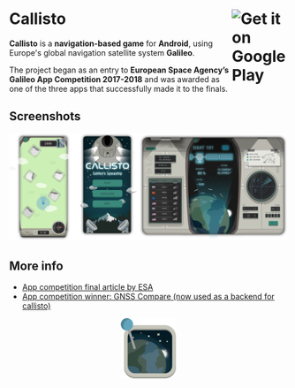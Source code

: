 <h1> Callisto <a href='https://play.google.com/store/apps/details?id=com.chocolateam.galileogame&hl=en&pcampaignid=MKT-Other-global-all-co-prtnr-py-PartBadge-Mar2515-1'><img alt='Get it on Google Play' src='https://play.google.com/intl/en_us/badges/images/generic/en_badge_web_generic.png' width='20%' align='right'/></a> </h1>

**Callisto** is a **navigation-based game** for **Android**, using Europe's global navigation satellite system **Galileo**.

The project began as an entry to **European Space Agency’s Galileo App Competition 2017-2018** and was awarded as one of the three apps that successfully made it to the finals.

## Screenshots

![screenshots](doc/screenshots.png)

## More info

- [App competition final article by ESA](http://www.esa.int/Our_Activities/Navigation/ESA_trainees_compete_in_inaugural_Galileo_app_contest)
- [App competition winner: GNSS Compare (now used as a backend for callisto)](https://play.google.com/store/apps/details?id=com.galfins.gnss_compare)



<p style="text-align:center;"><img src="doc/callisto_icon.png" width="100px"></p>


